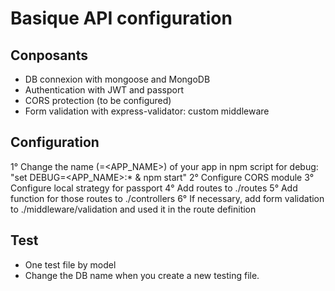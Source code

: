 # Basique API configuration

## Conposants

- DB connexion with mongoose and MongoDB
- Authentication with JWT and passport
- CORS protection (to be configured)
- Form validation with express-validator: custom middleware

## Configuration

1° Change the name (=<APP_NAME>) of your app in npm script for debug: "set DEBUG=<APP_NAME>:\* & npm start"
2° Configure CORS module
3° Configure local strategy for passport
4° Add routes to ./routes
5° Add function for those routes to ./controllers
6° If necessary, add form validation to ./middleware/validation and used it in the route definition

## Test

- One test file by model
- Change the DB name when you create a new testing file.
